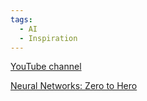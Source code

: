 ```yaml
---
tags:
  - AI
  - Inspiration
---
```

[YouTube channel](https://www.youtube.com/@AndrejKarpathy)

[Neural Networks: Zero to Hero](https://www.youtube.com/playlist?list=PLAqhIrjkxbuWI23v9cThsA9GvCAUhRvKZ)
